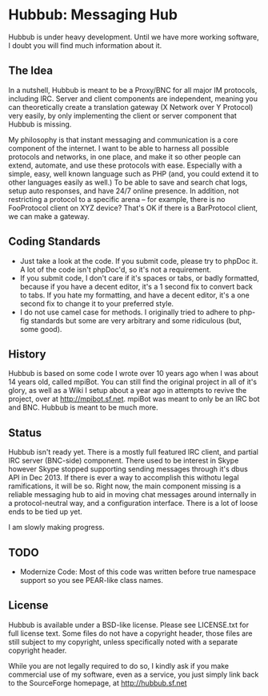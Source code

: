 # Hubbub: Messaging Hub #
Hubbub is under heavy development.  Until we have more working software, I doubt you will find much information about it.

## The Idea ##
In a nutshell, Hubbub is meant to be a Proxy/BNC for all major IM protocols, including IRC.  Server and client components are independent, meaning you can theoretically create a translation gateway (X Network over Y Protocol) very easily, by only implementing the client or server component that Hubbub is missing.

My philosophy is that instant messaging and communication is a core component of the internet.  I want to be able to harness all possible protocols and networks, in one place, and make it so other people can extend, automate, and use these protocols with ease. Especially with a simple, easy, well known language such as PHP (and, you could extend it to other languages easily as well.)  To be able to save and search chat logs, setup auto responses, and have 24/7 online presence.  In addition, not restricting a protocol to a specific arena – for example, there is no FooProtocol client on XYZ device?  That's OK if there is a BarProtocol client, we can make a gateway.

## Coding Standards ##
  * Just take a look at the code.  If you submit code, please try to phpDoc it.  A lot of the code isn't phpDoc'd, so it's not a requirement.
  * If you submit code, I don't care if it's spaces or tabs, or badly formatted, because if you have a decent editor, it's a 1 second fix to convert back to tabs.  If you hate my formatting, and have a decent editor, it's a one second fix to change it to your preferred style.
  * I do not use camel case for methods.  I originally tried to adhere to php-fig standards but some are very arbitrary and some ridiculous (but, some good).

## History ##
Hubbub is based on some code I wrote over 10 years ago when I was about 14 years old, called mpiBot.  You can still find the original project in all of it's glory, as well as a Wiki I setup about a year ago in attempts to revive the project, over at http://mpibot.sf.net.  mpiBot was meant to only be an IRC bot and BNC.  Hubbub is meant to be much more.

## Status ##
Hubbub isn't ready yet.  There is a mostly full featured IRC client, and partial IRC server (BNC-side) component.  There used to be interest in Skype however Skype stopped supporting sending messages through it's dbus API in Dec 2013.  If there is ever a way to accomplish this withotu legal ramifications, it will be so.  Right now, the main component missing is a reliable messaging hub to aid in moving chat messages around internally in a protocol-neutral way, and a configuration interface.  There is a lot of loose ends to be tied up yet.

I am slowly making progress.

## TODO ##
  * Modernize Code: Most of this code was written before true namespace support so you see PEAR-like class names.


## License ##
Hubbub is available under a BSD-like license.  Please see LICENSE.txt for full license text.  Some files do not have a copyright header, those files are still subject to my copyright, unless specifically  noted with a separate copyright header.

While you are not legally required to do so, I kindly ask if you make commercial use of my software, even as a service, you just simply link back to the SourceForge homepage, at http://hubbub.sf.net
